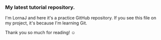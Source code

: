 ### My latest tutorial repository.

I'm LornaJ and here it's a practice GitHub repository.
If you see this file on my project, it's because I'm learning Git.


Thank you so much for reading! ☺
